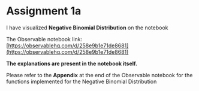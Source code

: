 # Assignment 1a

I have visualized __Negative Binomial Distribution__ on the notebook

The Observable notebook link: [https://observablehq.com/d/258e9b1e71de8681](https://observablehq.com/d/258e9b1e71de8681)

__The explanations are present in the notebook itself.__

Please refer to the __Appendix__ at the end of the Observable notebook for the functions implemented for the Negative Binomial Distribution
